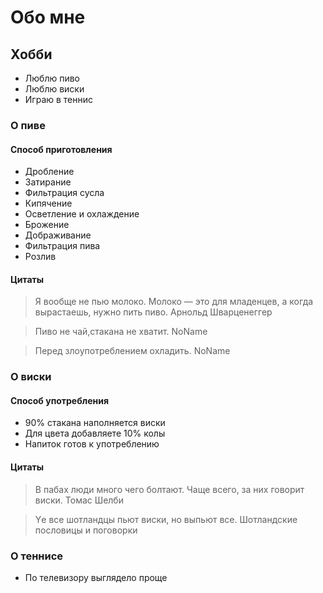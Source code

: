 # Обо мне

## Хобби
* Люблю пиво
* Люблю виски
* Играю в теннис

### О пиве

#### Способ приготовления
+ Дробление
+ Затирание
+ Фильтрация сусла
+ Кипячение
+ Осветление и охлаждение
+ Брожение
+ Дображивание
+ Фильтрация пива
+ Розлив

#### Цитаты
> Я вообще не пью молоко. Молоко — это для младенцев, а когда вырастаешь, нужно пить пиво. Арнольд Шварценеггер

> Пиво не чай,стакана не хватит. NoName

> Перед злоупотреблением охладить. NoName

### О виски

#### Способ употребления
+ 90% стакана наполняется виски
+ Для цвета добавляете 10% колы
+ Напиток готов к употреблению

#### Цитаты
> В пабах люди много чего болтают. Чаще всего, за них говорит виски. Томас Шелби

> Yе все шотландцы пьют виски, но выпьют все. Шотландские пословицы и поговорки

### О теннисе

* По телевизору выглядело проще